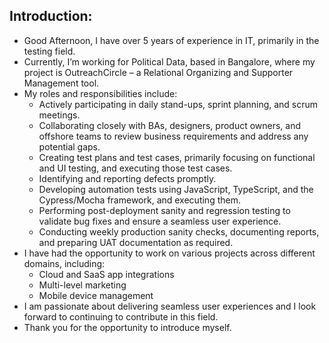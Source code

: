 ## Introduction:
- Good Afternoon, I have over 5 years of experience in IT, primarily in the testing field.
- Currently, I’m working for Political Data, based in Bangalore, where my project is OutreachCircle – a Relational
  Organizing and Supporter Management tool.
- My roles and responsibilities include:
  - Actively participating in daily stand-ups, sprint planning, and scrum meetings.
  - Collaborating closely with BAs, designers, product owners, and offshore teams to review business requirements 
    and address any potential gaps.
  - Creating test plans and test cases, primarily focusing on functional and UI testing, and executing those test cases.
  - Identifying and reporting defects promptly.
  - Developing automation tests using JavaScript, TypeScript, and the Cypress/Mocha framework, and executing them.
  - Performing post-deployment sanity and regression testing to validate bug fixes and ensure a seamless user experience.
  - Conducting weekly production sanity checks, documenting reports, and preparing UAT documentation as required.
- I have had the opportunity to work on various projects across different domains, including:
  - Cloud and SaaS app integrations
  - Multi-level marketing
  - Mobile device management
- I am passionate about delivering seamless user experiences and I look forward to continuing to contribute in 
  this field. 
- Thank you for the opportunity to introduce myself.